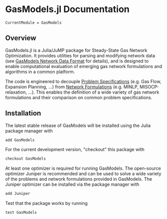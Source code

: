 # GasModels.jl Documentation

```@meta
CurrentModule = GasModels
```

## Overview

GasModels.jl is a Julia/JuMP package for Steady-State Gas Network Optimization. It provides utilities for parsing and modifying network data (see [GasModels Network Data Format](@ref) for details), and is designed to enable computational evaluation of emerging gas network formulations and algorithms in a common platform.

The code is engineered to decouple [Problem Specifications](@ref) (e.g. Gas Flow, Expansion Planning, ...) from [Network Formulations](@ref) (e.g. MINLP, MISOCP-relaxation, ...). This enables the definition of a wide variety of gas network formulations and their comparison on common problem specifications.

## Installation

The latest stable release of GasModels will be installed using the Julia package manager with

```julia
add GasModels
```

For the current development version, "checkout" this package with

```julia
checkout GasModels
```

At least one optimizer is required for running GasModels.  The open-source optimizer Juniper is recommended and can be used to solve a wide variety of the problems and network formulations provided in GasModels.  The Juniper optimizer can be installed via the package manager with

```julia
add Juniper
```

Test that the package works by running

```julia
test GasModels
```
